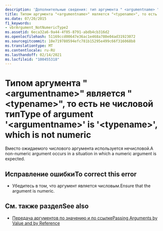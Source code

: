 ```yaml
---
description: 'Дополнительные сведения: тип аргумента " <argumentname> " — "" <typename> , который не является числовым'
title: Типом аргумента "<argumentname>" является "<typename>", то есть не числовой тип
ms.date: 07/20/2015
f1_keywords:
- vbrArgument_NotNumericType2
ms.assetid: 6eca32a6-9a44-4f05-8791-abdb4cb316d2
ms.openlocfilehash: 51169ccd00647e36ac1e468a780e04ad31923072
ms.sourcegitcommit: 10e719780594efc781b15295e499c66f316068b8
ms.translationtype: MT
ms.contentlocale: ru-RU
ms.lasthandoff: 02/14/2021
ms.locfileid: "100455318"
---
```

# <a name="type-of-argument-argumentname-is-typename-which-is-not-numeric"></a><span data-ttu-id="d5905-103">Типом аргумента "\<argumentname>" является "\<typename>", то есть не числовой тип</span><span class="sxs-lookup"><span data-stu-id="d5905-103">Type of argument '\<argumentname>' is '\<typename>', which is not numeric</span></span>

<span data-ttu-id="d5905-104">Вместо ожидаемого числового аргумента используется нечисловой.</span><span class="sxs-lookup"><span data-stu-id="d5905-104">A non-numeric argument occurs in a situation in which a numeric argument is expected.</span></span>  
  
## <a name="to-correct-this-error"></a><span data-ttu-id="d5905-105">Исправление ошибки</span><span class="sxs-lookup"><span data-stu-id="d5905-105">To correct this error</span></span>  
  
- <span data-ttu-id="d5905-106">Убедитесь в том, что аргумент является числовым.</span><span class="sxs-lookup"><span data-stu-id="d5905-106">Ensure that the argument is numeric.</span></span>  
  
## <a name="see-also"></a><span data-ttu-id="d5905-107">См. также раздел</span><span class="sxs-lookup"><span data-stu-id="d5905-107">See also</span></span>

- [<span data-ttu-id="d5905-108">Передача аргументов по значению и по ссылке</span><span class="sxs-lookup"><span data-stu-id="d5905-108">Passing Arguments by Value and by Reference</span></span>](../programming-guide/language-features/procedures/passing-arguments-by-value-and-by-reference.md)
